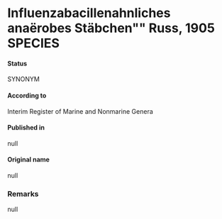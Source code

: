 # Influenzabacillenahnliches anaërobes Stäbchen"" Russ, 1905 SPECIES

#### Status
SYNONYM

#### According to
Interim Register of Marine and Nonmarine Genera

#### Published in
null

#### Original name
null

### Remarks
null